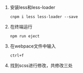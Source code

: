 1. 安装less和less-loader

   ```
   cnpm i less less-loader --save
   ```

2. 在终端运行

   ```
   npm run eject
   ```

3. 在webpace文件中输入

   ```
   ctrl+f
   ```

   

4. 找到scss进行修改，共修改三处